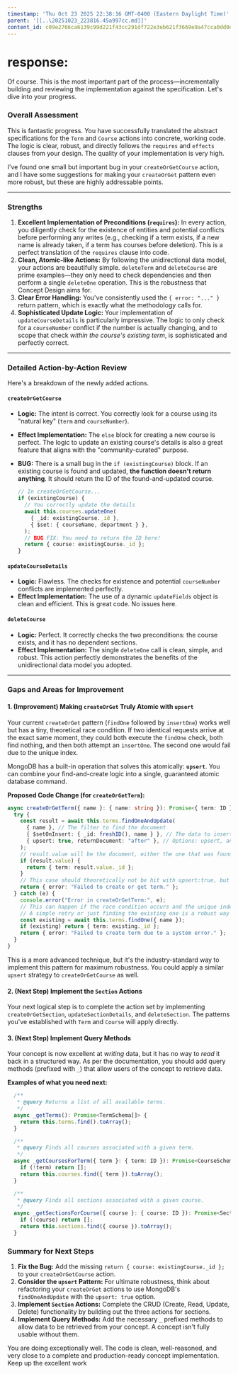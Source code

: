 ```yaml
---
timestamp: 'Thu Oct 23 2025 22:38:16 GMT-0400 (Eastern Daylight Time)'
parent: '[[..\20251023_223816.45a997cc.md]]'
content_id: c09e2766ca6139c99d221f43cc291df722e3eb621f3669e9a47cca0dd0de5f24
---
```


# response:

Of course. This is the most important part of the process—incrementally building and reviewing the implementation against the specification. Let's dive into your progress.

### Overall Assessment

This is fantastic progress. You have successfully translated the abstract specifications for the `Term` and `Course` actions into concrete, working code. The logic is clear, robust, and directly follows the `requires` and `effects` clauses from your design. The quality of your implementation is very high.

I've found one small but important bug in your `createOrGetCourse` action, and I have some suggestions for making your `createOrGet` pattern even more robust, but these are highly addressable points.

***

### Strengths

1. **Excellent Implementation of Preconditions (`requires`):** In every action, you diligently check for the existence of entities and potential conflicts before performing any writes (e.g., checking if a term exists, if a new name is already taken, if a term has courses before deletion). This is a perfect translation of the `requires` clause into code.
2. **Clean, Atomic-like Actions:** By following the unidirectional data model, your actions are beautifully simple. `deleteTerm` and `deleteCourse` are prime examples—they only need to check dependencies and then perform a single `deleteOne` operation. This is the robustness that Concept Design aims for.
3. **Clear Error Handling:** You've consistently used the `{ error: "..." }` return pattern, which is exactly what the methodology calls for.
4. **Sophisticated Update Logic:** Your implementation of `updateCourseDetails` is particularly impressive. The logic to only check for a `courseNumber` conflict if the number is actually changing, and to scope that check *within the course's existing term*, is sophisticated and perfectly correct.

***

### Detailed Action-by-Action Review

Here's a breakdown of the newly added actions.

#### `createOrGetCourse`

* **Logic:** The intent is correct. You correctly look for a course using its "natural key" (`term` and `courseNumber`).
* **Effect Implementation:** The `else` block for creating a new course is perfect. The logic to update an existing course's details is also a great feature that aligns with the "community-curated" purpose.
* **BUG:** There is a small bug in the `if (existingCourse)` block. If an existing course is found and updated, **the function doesn't return anything**. It should return the ID of the found-and-updated course.

  ```typescript
  // In createOrGetCourse...
  if (existingCourse) {
    // You correctly update the details
    await this.courses.updateOne(
      { _id: existingCourse._id },
      { $set: { courseName, department } },
    );
    // BUG FIX: You need to return the ID here!
    return { course: existingCourse._id }; 
  }
  ```

#### `updateCourseDetails`

* **Logic:** Flawless. The checks for existence and potential `courseNumber` conflicts are implemented perfectly.
* **Effect Implementation:** The use of a dynamic `updateFields` object is clean and efficient. This is great code. No issues here.

#### `deleteCourse`

* **Logic:** Perfect. It correctly checks the two preconditions: the course exists, and it has no dependent sections.
* **Effect Implementation:** The single `deleteOne` call is clean, simple, and robust. This action perfectly demonstrates the benefits of the unidirectional data model you adopted.

***

### Gaps and Areas for Improvement

#### 1. (Improvement) Making `createOrGet` Truly Atomic with `upsert`

Your current `createOrGet` pattern (`findOne` followed by `insertOne`) works well but has a tiny, theoretical race condition. If two identical requests arrive at the exact same moment, they could both execute the `findOne` check, both find nothing, and then both attempt an `insertOne`. The second one would fail due to the unique index.

MongoDB has a built-in operation that solves this atomically: **`upsert`**. You can combine your find-and-create logic into a single, guaranteed atomic database command.

**Proposed Code Change (for `createOrGetTerm`):**

```typescript
async createOrGetTerm({ name }: { name: string }): Promise<{ term: ID } | { error: string }> {
  try {
    const result = await this.terms.findOneAndUpdate(
      { name }, // The filter to find the document
      { $setOnInsert: { _id: freshID(), name } }, // The data to insert IF it's new
      { upsert: true, returnDocument: "after" }, // Options: upsert, and return the final doc
    );
    // result.value will be the document, either the one that was found or the one that was just inserted.
    if (result.value) {
      return { term: result.value._id };
    }
    // This case should theoretically not be hit with upsert:true, but is good for safety.
    return { error: "Failed to create or get term." };
  } catch (e) {
    console.error("Error in createOrGetTerm:", e);
    // This can happen if the race condition occurs and the unique index is violated.
    // A simple retry or just finding the existing one is a robust way to handle it.
    const existing = await this.terms.findOne({ name });
    if (existing) return { term: existing._id };
    return { error: "Failed to create term due to a system error." };
  }
}
```

This is a more advanced technique, but it's the industry-standard way to implement this pattern for maximum robustness. You could apply a similar `upsert` strategy to `createOrGetCourse` as well.

#### 2. (Next Step) Implement the `Section` Actions

Your next logical step is to complete the action set by implementing `createOrGetSection`, `updateSectionDetails`, and `deleteSection`. The patterns you've established with `Term` and `Course` will apply directly.

#### 3. (Next Step) Implement Query Methods

Your concept is now excellent at *writing* data, but it has no way to *read* it back in a structured way. As per the documentation, you should add query methods (prefixed with `_`) that allow users of the concept to retrieve data.

**Examples of what you need next:**

```typescript
  /**
   * @query Returns a list of all available terms.
   */
  async _getTerms(): Promise<TermSchema[]> {
    return this.terms.find().toArray();
  }

  /**
   * @query Finds all courses associated with a given term.
   */
  async _getCoursesForTerm({ term }: { term: ID }): Promise<CourseSchema[]> {
    if (!term) return [];
    return this.courses.find({ term }).toArray();
  }

  /**
   * @query Finds all sections associated with a given course.
   */
  async _getSectionsForCourse({ course }: { course: ID }): Promise<SectionSchema[]> {
    if (!course) return [];
    return this.sections.find({ course }).toArray();
  }
```

### Summary for Next Steps

1. **Fix the Bug:** Add the missing `return { course: existingCourse._id };` to your `createOrGetCourse` action.
2. **Consider the `upsert` Pattern:** For ultimate robustness, think about refactoring your `createOrGet` actions to use MongoDB's `findOneAndUpdate` with the `upsert: true` option.
3. **Implement `Section` Actions:** Complete the CRUD (Create, Read, Update, Delete) functionality by building out the three actions for sections.
4. **Implement Query Methods:** Add the necessary `_` prefixed methods to allow data to be retrieved from your concept. A concept isn't fully usable without them.

You are doing exceptionally well. The code is clean, well-reasoned, and very close to a complete and production-ready concept implementation. Keep up the excellent work
